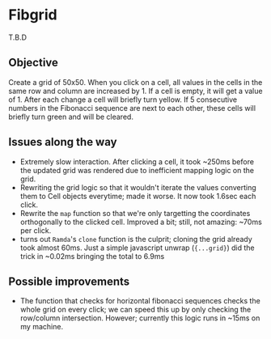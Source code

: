 # Fibgrid

T.B.D


## Objective
Create a grid of 50x50. When you click on a cell, all values in the cells in the same row and column are increased by 1. If a cell is empty, it will get a value of 1. After each change a cell will briefly turn yellow. If 5 consecutive numbers in the Fibonacci sequence are next to each other, these cells will briefly turn green and will be cleared.

## Issues along the way
- Extremely slow interaction. After clicking a cell, it took ~250ms before the updated grid was rendered due to inefficient mapping logic on the grid.
- Rewriting the grid logic so that it wouldn't iterate the values converting them to Cell objects everytime; made it worse. It now took 1.6sec each click.
- Rewrite the `map` function so that we're only targetting the coordinates orthogonally to the clicked cell. Improved a bit; still, not amazing: ~70ms per click.
- turns out `Ramda`'s `clone` function is the culprit; cloning the grid already took almost 60ms. Just a simple javascript unwrap (`{...grid}`) did the trick in ~0.02ms bringing the total to 6.9ms

## Possible improvements
- The function that checks for horizontal fibonacci sequences checks the whole grid on every click; we can speed this up by only checking the row/column intersection. However; currently this logic runs in ~15ms on my machine.